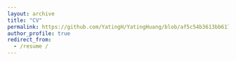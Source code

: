 ```yaml
---
layout: archive
title: "CV"
permalink: https://github.com/YatingH/YatingHuang/blob/af5c54b3613bb617b1ea9e3c53343fe85a4a45cc/files/Yating%20Huang%20Resume.pdf
author_profile: true
redirect_from:
  - /resume /
---
```



